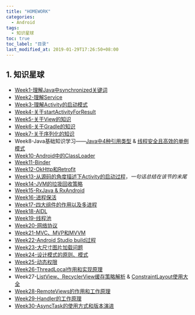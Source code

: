 ```yaml
---
title: "HOMEWORK"
categories:
  - Android
tags:
  - 知识星球
toc: true
toc_label: "目录"
last_modified_at: 2019-01-29T17:26:50+08:00
---
```


## 1. 知识星球

- [Week1-理解Java中synchronized关键词](/android/week1-synchronized/)
- [Week2-理解Service](/android/week2-service/)
- [Week3-理解Activity的启动模式](/android/week3-activity/)
- [Week4-关于startActivityForResult](/android/week4-startActivityForResult/)
- [Week5-关于View的知识](/android/week5-view/)
- [Week6-关于Gradle的知识](/android/week6-gradle/)
- [Week7-关于序列化的知识](/android/week7-serialization/)
- Week8-Java基础知识学习——[Java中4种引用类型](/java/java-foundation/#java%E4%B8%AD4%E7%A7%8D%E5%BC%95%E7%94%A8%E7%B1%BB%E5%9E%8B) & [线程安全且高效的单例模式](/design%20patterns/singleton/)
- [Week10-Android中的ClassLoader](/android/week10-classloader/)
- [Week11-Binder](/android/week11-binder/)
- [Week12-OkHttp和Retrofit](/android/week12-retrofit-okhttp/)
- [Week13-从源码的角度描述下Activity的启动过程](/android/%E5%9B%9B%E5%A4%A7%E7%BB%84%E4%BB%B6%E5%90%AF%E5%8A%A8%E8%BF%87%E7%A8%8B/#2-activity%E7%9A%84%E5%90%AF%E5%8A%A8%E6%B5%81%E7%A8%8B)，*一句话总结在该节的末尾*
- [Week14-JVM的垃圾回收策略](/android/week14-jvm-gc/)
- [Week15-RxJava & RxAndroid](/android/week15-rxjava&rxandroid/)
- [Week16-进程保活](/android/week16-keep-app-alive/)
- [Week17-四大组件的作用以及多进程](/android/week17-android-components/)
- [Week18-AIDL](/android/week18-aidl/)
- [Week19-线程池](/android/Android线程与线程池/#3--android中的线程池)
- [Week20-网络协议](/android/week20-network-protocol/)
- [Week21-MVC、MVP和MVVM](/android/week21-mvc&mvp&mvvm/)
- [Week22-Android Studio build过程](/android/week22-android-studio-build/)
- [Week23-大尺寸图片加载问题](/android/week23-load-large-bitmap/)
- [Week24-设计模式的原则、模式](/design%20patterns/design-pattern/)
- [Week25-动态权限](/android/%E7%90%90%E7%A2%8E%E7%9F%A5%E8%AF%86%E7%82%B9/#dynamic-permission)
- [Week26-ThreadLocal作用和实现原理](/android/Android%E6%B6%88%E6%81%AF%E6%9C%BA%E5%88%B6/#21-threadlocal%E7%9A%84%E5%B7%A5%E4%BD%9C%E5%8E%9F%E7%90%86)
- Week27-[ListView、RecyclerView缓存策略解析](/android/recyclerview-cache/) & [ConstraintLayout使用大全](/android/constraintlayout/)
- [Week28-RemoteViews的作用和工作原理](/android/RemoteViews/)
- [Week29-Handler的工作原理](/android/Android%E6%B6%88%E6%81%AF%E6%9C%BA%E5%88%B6/)
- [Week30-AsyncTask的使用方式和版本演进](/android/Android%E7%BA%BF%E7%A8%8B%E4%B8%8E%E7%BA%BF%E7%A8%8B%E6%B1%A0/#2-android%E4%B8%AD%E7%BA%BF%E7%A8%8B%E5%AD%98%E5%9C%A8%E5%BD%A2%E6%80%81)